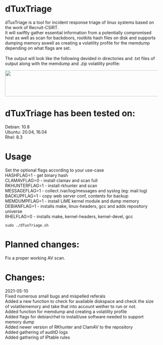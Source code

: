 # dTuxTriage

dTuxTriage is a tool for incident response triage of linux systems based on the work of Recruit-CSIRT.<br />
It will swiftly gather essential information from a potentially compromised host as well as scan for backdoors, rootkits hash files on disk and supports dumping memory aswell as creating a volatility profile for the memdump depending on what flags are set.<br />
<br />
The output will look like the following devided in directories and .txt files of output along with the memdump and .zip volatility profile: <br />

<p align="center">
  <img width="2172" height="86" src="https://i.imgur.com/F74kXB5.png">
</p>

# dTuxTriage has been tested on: <br />
Debian: 10.8 <br />
Ubuntu: 20.04, 16.04 <br />
Rhel: 8.3 <br />

# Usage

Set the optional flags according to your use-case <br />
HASHFLAG=1 - get binary hash <br />
CLAMAVFLAG=0 - install clamav and scan full<br />
RKHUNTERFLAG=1 - install rkhunter and scan <br />
MESSAGEFLAG=1 - collect /var/log/messages and syslog (eg: mail log) <br />
BACKUPFLAG=1 - copy web server conf, contents for backup <br />
MEMDUMPFLAG=1 - install LiME kernel module and dump memory <br />
DEBIANFLAG=1 - installs make, linux-headers, gcc and adds repository universe <br />
RHELFLAG=0 - installs make, kernel-headers, kernel-devel, gcc <br />

`sudo ./dTuxTriage.sh`


# Planned changes:
Fix a proper working AV scan.

 
# Changes:

2021-05-10<br />
Fixed numerous small bugs and mispelled referals<br />
Added a new function to check for available diskspace and check the size of volatilememory and take that into account wether to run or not. <br />
Added function for memdump and creating a volatility profile<br />
Added flags for debian/rhel to install/use software needed to support memory dump<br />
Added newer version of RKhunter and ClamAV to the repository<br />
Added gathering of auditD logs<br />
Added gathering of IPtable rules<br />

